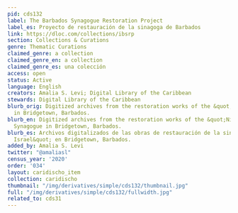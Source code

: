 ```yaml
---
pid: cds132
label: The Barbados Synagogue Restoration Project
label_es: Proyecto de restauración de la sinagoga de Barbados
link: https://dloc.com/collections/ibsrp
section: Collections & Curations
genre: Thematic Curations
claimed_genre: a collection
claimed_genre_en: a collection
claimed_genre_es: una colección
access: open
status: Active
language: English
creators: Amalia S. Levi; Digital Library of the Caribbean
stewards: Digital Library of the Caribbean
blurb_orig: Digitized archives from the restoration works of the &quot; Nidhe Israel&quot;  Synagogue
  in Bridgetown, Barbados.
blurb_en: Digitized archives from the restoration works of the &quot;Nidhe Israel&quot;
  Synagogue in Bridgetown, Barbados.
blurb_es: Archivos digitalizados de las obras de restauración de la sinagoga &quot;Nidhe
  Israel&quot; en Bridgetown, Barbados.
added_by: Amalia S. Levi
twitter: "@amaliasl"
census_year: '2020'
order: '034'
layout: caridischo_item
collection: caridischo
thumbnail: "/img/derivatives/simple/cds132/thumbnail.jpg"
full: "/img/derivatives/simple/cds132/fullwidth.jpg"
related_to: cds31
---
```

